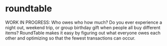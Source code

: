 # roundtable
WORK IN PROGRESS: Who owes who how much? Do you ever experience a night out, weekend trip, or group birthday gift when people all buy different items? RoundTable makes it easy by figuring out what everyone owes each other and optimizing so that the fewest transactions can occur.
